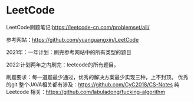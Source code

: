 # LeetCode
LeetCode刷题笔记:https://leetcode-cn.com/problemset/all/

参考网站：https://github.com/yuanguangxin/LeetCode

2021年：一年计划：刷完参考网站中的所有类型的题目

2022:计划两年之内刷完：leetcode的所有题目。

刷题要求：每一道题最少通过，优秀的解决方案最少实现三种，上不封顶。
优秀的git 整个JAVA相关都有涉及：https://github.com/CyC2018/CS-Notes
纯Leetcode 相关：https://github.com/labuladong/fucking-algorithm
